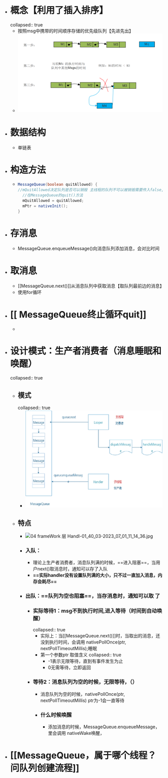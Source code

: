 - # 概念【利用了插入排序】
  collapsed:: true
	- 按照msg中携带的时间顺序存储的优先级队列【先进先出】
	- ![image.png](../assets/image_1688118003387_0.png)
- # 数据结构
	- 单链表
- # 构造方法
	- ```java
	  MessageQueue(boolean quitAllowed) {
	  //mQuitAllowed决定队列是否可以销毁 主线程的队列不可以被销毁需要传入false, 
	    //在MessageQueue的quit()方法
	  	mQuitAllowed = quitAllowed;
	  	mPtr = nativeInit();
	  }
	  ```
- # 存消息
	- MessageQueue.enqueueMessage()向消息队列添加消息，会对比时间
- # 取消息
	- [[MessageQueue.next()]]从消息队列中获取消息【取队列最前边的消息】
	- 使用for循环
- # [[ MessageQueue终止循环quit]]
	-
- # 设计模式：生产者消费者（消息睡眠和唤醒）
  collapsed:: true
	- ## 模式
	  collapsed:: true
		- ![image.png](../assets/image_1688180648253_0.png)
	- ## 特点
		- ![04 frameWork 层 Handl-01_40_03-2023_07_01_11_14_36.jpg](../assets/04_frameWork_层_Handl-01_40_03-2023_07_01_11_14_36_1688181301672_0.jpg)
		- ### 入队：
			- 理论上生产者消费者，消息队列满的时候，==进入阻塞==，当用户next()取消息时，通知可以存了入队
			- **==实际handler没有设置队列满的大小，只不过一直加入消息，内存会耗尽==**
		- ### 出队：==队列为空也阻塞==，当存消息时，通知可以取 了
			- ### 实际等待1：msg不到执行时间,进入等待（时间到自动唤醒）
			  collapsed:: true
				- 实际上：当[[MessageQueue.next()]]时，当取出的消息，还没到执行时间，会调用
				  nativePollOnce(ptr, nextPollTimeoutMillis);睡眠
				- 第一个参数ptr 取值含义
				  collapsed:: true
					- -1表示无限等待，直到有事件发生为止
					- 0无需等待，立即返回
			- ### 等待2：消息队列为空的时候，无限等待，（）
				- 消息队列为空的时候，nativePollOnce(ptr, nextPollTimeoutMillis)  ptr为-1会一直等待
				- ### 什么时候唤醒
					- 添加消息的时候，MessageQueue.enqueueMessage，里会调用
					  nativeWake唤醒，
- # [[MessageQueue，属于哪个线程？问队列创建流程]]